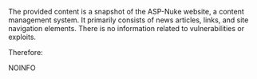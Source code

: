 The provided content is a snapshot of the ASP-Nuke website, a content management system. It primarily consists of news articles, links, and site navigation elements. There is no information related to vulnerabilities or exploits.

Therefore:

NOINFO